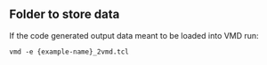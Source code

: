 ## Folder to store data

If the code generated output data meant to be loaded into VMD run:

`vmd -e {example-name}_2vmd.tcl` 
